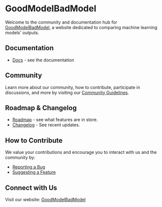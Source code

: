 # GoodModelBadModel

Welcome to the community and documentation hub for [GoodModelBadModel](https://goodmodelbadmodel.com/), a website dedicated to comparing machine learning models' outputs. 

## Documentation

- [Docs](http://docs.goodmodelbadmodel.com/) - see the documentation 

## Community
Learn more about our community, how to contribute, participate in discussions, and more by visiting our [Community Guidelines](community.md).


## Roadmap & Changelog

- [Roadmap](https://github.com/orgs/AshbySowell/projects/6) - see what features are in store.
- [Changelog](https://goodmodelbadmodel.com/changelog) - See recent updates.

  
## How to Contribute
We value your contributions and encourage you to interact with us and the community by:
- [Reporting a Bug](https://github.com/AshbySowell/GoodModelBadModel/issues)
- [Suggesting a Feature](https://github.com/AshbySowell/GoodModelBadModel/discussions)


## Connect with Us
Visit our website: [GoodModelBadModel](https://goodmodelbadmodel.com/)
